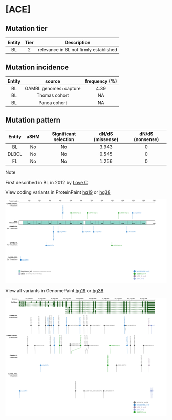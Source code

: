 # [ACE]

## Mutation tier

|Entity|Tier|Description                           |
|:------:|:----:|--------------------------------------|
|BL    |2   |relevance in BL not firmly established|
## Mutation incidence

|Entity|source               |frequency (%)|
|:------:|:---------------------:|:-------------:|
|BL    |GAMBL genomes+capture|4.39         |
|BL    |Thomas cohort        |  NA         |
|BL    |Panea cohort         |  NA         |

## Mutation pattern

|Entity|aSHM|Significant selection|dN/dS (missense)|dN/dS (nonsense)|
|:------:|:----:|:---------------------:|:----------------:|:----------------:|
|BL    |No  |No                   |3.943           |0               |
|DLBCL |No  |No                   |0.545           |0               |
|FL    |No  |No                   |1.256           |0               |


> [!NOTE]
> First described in BL in 2012 by [Love C](https://pubmed.ncbi.nlm.nih.gov/23143597)


View coding variants in ProteinPaint [hg19](https://www.bcgsc.ca/downloads/morinlab/GAMBL/test/genes/ACE_protein.html)  or [hg38](https://www.bcgsc.ca/downloads/morinlab/GAMBL/test/genes/ACE_protein_hg38.html)

![image](images/proteinpaint/ACE_NM_000789.svg)

View all variants in GenomePaint [hg19](https://www.bcgsc.ca/downloads/morinlab/GAMBL/test/genes/ACE.html)  or [hg38](https://www.bcgsc.ca/downloads/morinlab/GAMBL/test/genes/ACE_hg38.html)

![image](images/proteinpaint/ACE.svg)
